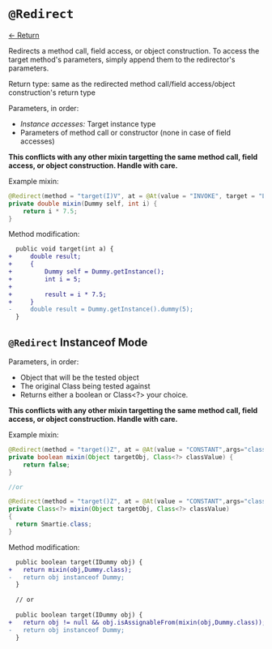 # `@Redirect`

[<- Return](README.md)

Redirects a method call, field access, or object construction.
To access the target method's parameters, simply append them to the redirector's parameters. 

Return type: same as the redirected method call/field access/object construction's return type

Parameters, in order:

 - _Instance accesses:_ Target instance type
 - Parameters of method call or constructor (none in case of field accesses)

**This conflicts with any other mixin targetting the same method call, field access, or object construction. Handle with care.**

Example mixin:
```java
@Redirect(method = "target(I)V", at = @At(value = "INVOKE", target = "Lnet/example/Dummy;dummy(I)D"))
private double mixin(Dummy self, int i) {
    return i * 7.5;
}
```

Method modification:

```patch
  public void target(int a) {
+     double result;
+     {
+         Dummy self = Dummy.getInstance();
+         int i = 5;
+
+         result = i * 7.5;
+     }
-     double result = Dummy.getInstance().dummy(5);
  }
```

## `@Redirect` Instanceof Mode

Parameters, in order:

 - Object that will be the tested object
 - The original Class being tested against
 - Returns either a boolean or Class<?> your choice.

**This conflicts with any other mixin targetting the same method call, field access, or object construction. Handle with care.**

Example mixin:
```java
@Redirect(method = "target()Z", at = @At(value = "CONSTANT",args="classValue=net/example/Dummy",shift=Shift.AFTER,ordinal=0))
private boolean mixin(Object targetObj, Class<?> classValue) {
    return false;
}

//or

@Redirect(method = "target()Z", at = @At(value = "CONSTANT",args="classValue=net/example/Dummy",shift=Shift.AFTER,ordinal=0))
private Class<?> mixin(Object targetObj, Class<?> classValue)
{
  return Smartie.class;
}
```

Method modification:

```patch
  public boolean target(IDummy obj) {
+   return mixin(obj,Dummy.class);
-   return obj instanceof Dummy;
  }
  
  // or
  
  public boolean target(IDummy obj) {
+   return obj != null && obj.isAssignableFrom(mixin(obj,Dummy.class));
-   return obj instanceof Dummy;
  }
```
